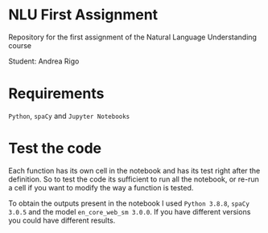 # NLU First Assignment
Repository for the first assignment of the Natural Language Understanding course

Student: Andrea Rigo
# Requirements
`Python`, `spaCy` and `Jupyter Notebooks`
# Test the code
Each function has its own cell in the notebook and has its test right after the definition. So to test the code its sufficient to run all the notebook, or re-run a cell if you want to modify the way a function is tested.

To obtain the outputs present in the notebook I used `Python 3.8.8`, `spaCy 3.0.5` and the model `en_core_web_sm 3.0.0`. If you have different versions you could have different results.

